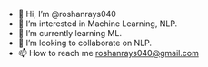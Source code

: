 - 👋 Hi, I’m @roshanrays040
- 👀 I’m interested in Machine Learning, NLP.
- 🌱 I’m currently learning ML.
- 💞️ I’m looking to collaborate on NLP.
- 📫 How to reach me roshanrays040@gmail.com

<!---
roshanrays040/roshanrays040 is a ✨ special ✨ repository because its `README.md` (this file) appears on your GitHub profile.
You can click the Preview link to take a look at your changes.
--->
